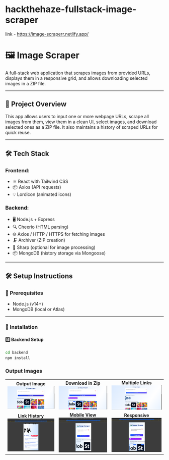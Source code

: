# hackthehaze-fullstack-image-scraper

link - https://image-scraperr.netlify.app/

# 🖼️ Image Scraper

A full-stack web application that scrapes images from provided URLs, displays them in a responsive grid, and allows downloading selected images in a ZIP file.

---

## 🚀 Project Overview

This app allows users to input one or more webpage URLs, scrape all images from them, view them in a clean UI, select images, and download selected ones as a ZIP file. It also maintains a history of scraped URLs for quick reuse.

---

## 🛠️ Tech Stack

### Frontend:
- ⚛️ React with Tailwind CSS
- 📦 Axios (API requests)
- 💡 Lordicon (animated icons)

### Backend:
- 🖥️ Node.js + Express
- 🔍 Cheerio (HTML parsing)
- 🌐 Axios / HTTP / HTTPS for fetching images
- 🗜️ Archiver (ZIP creation)
- 🧠 Sharp (optional for image processing)
- 📦 MongoDB (history storage via Mongoose)

---

## 🛠️ Setup Instructions

### 🔧 Prerequisites
- Node.js (v14+)
- MongoDB (local or Atlas)

---

### 🧩 Installation

#### 1️⃣ Backend Setup

```bash
cd backend
npm install

```
<h3>Output Images</h3>

<table>
  <tr>
    <td align="center">
      <strong>Output Image</strong><br>
      <img src="images/Screenshot 2025-05-17 172606.png" width="200">
    </td>
    <td align="center">
      <strong>Download in Zip</strong><br>
      <img src="images/Screenshot 2025-05-17 172621.png" width="200">
    </td>
    <td align="center">
      <strong>Multiple Links</strong><br>
      <img src="images/Screenshot 2025-05-17 172910.png" width="200">
    </td>
  </tr>
  <tr>
    <td align="center">
      <strong>Link History</strong><br>
      <img src="images/Screenshot 2025-05-17 173000.png" width="200">
    </td>
    <td align="center">
      <strong>Mobile View</strong><br>
      <img src="images/Screenshot 2025-05-17 173026.png" width="200">
    </td>
    <td align="center">
      <strong>Responsive</strong><br>
      <img src="images/Screenshot 2025-05-17 173039.png" width="200">
    </td>
  </tr>
</table>
